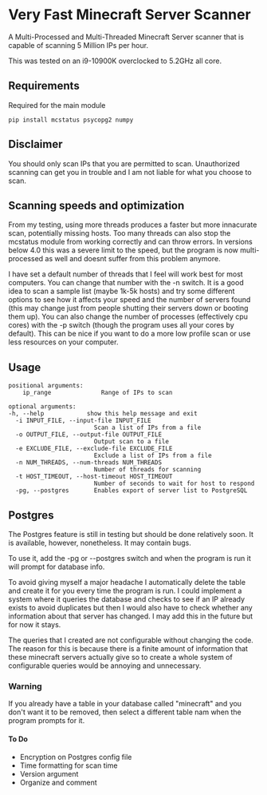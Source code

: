 # Very Fast Minecraft Server Scanner

A Multi-Processed and Multi-Threaded Minecraft Server scanner that is capable of scanning 5 Million IPs
per hour.

This was tested on an i9-10900K overclocked to 5.2GHz all core.

## Requirements

Required for the main module

```
pip install mcstatus psycopg2 numpy
```

## Disclaimer

You should only scan IPs that you are permitted to scan. Unauthorized
scanning can get you in trouble and I am not liable for what you choose
to scan.

## Scanning speeds and optimization

From my testing, using more threads produces a faster but more innacurate scan, potentially missing hosts. Too many threads can also stop the mcstatus module from working correctly and can throw errors.
In versions below 4.0 this was a severe limit to the speed, but the program is now multi-processed as well and doesnt suffer from this problem anymore.

I have set a default number of threads that I feel will work best for most computers.
You can change that number with the -n switch. It is a good idea to scan a sample list
(maybe 1k-5k hosts) and try some different options to see how it affects your speed and
the number of servers found (this may change just from people shutting their servers down
or booting them up). You can also change the number of processes (effectively cpu cores) with
the -p switch (though the program uses all your cores by default). This can be nice if you
want to do a more low profile scan or use less resources on your computer.

## Usage

```
positional arguments:
    ip_range              Range of IPs to scan

optional arguments:
-h, --help            show this help message and exit
  -i INPUT_FILE, --input-file INPUT_FILE
                        Scan a list of IPs from a file
  -o OUTPUT_FILE, --output-file OUTPUT_FILE
                        Output scan to a file
  -e EXCLUDE_FILE, --exclude-file EXCLUDE_FILE
                        Exclude a list of IPs from a file
  -n NUM_THREADS, --num-threads NUM_THREADS
                        Number of threads for scanning
  -t HOST_TIMEOUT, --host-timeout HOST_TIMEOUT
                        Number of seconds to wait for host to respond
  -pg, --postgres       Enables export of server list to PostgreSQL
```

## Postgres

The Postgres feature is still in testing but should be done relatively soon. It is available,
however, nonetheless. It may contain bugs.

To use it, add the -pg or --postgres switch and when the program is run it will prompt for
database info.

To avoid giving myself a major headache I automatically delete the table and create it for you
every time the program is run. I could implement a system where it queries the database and checks
to see if an IP already exists to avoid duplicates but then I would also have to check whether any
information about that server has changed. I may add this in the future but for now it stays.

The queries that I created are not configurable without changing the code. The reason for this
is because there is a finite amount of information that these minecraft servers actually give so
to create a whole system of configurable queries would be annoying and unnecessary.

### Warning

If you already have a table in your database called "minecraft" and you don't want it to be removed,
then select a different table nam when the program prompts for it.

#### To Do

- Encryption on Postgres config file
- Time formatting for scan time
- Version argument
- Organize and comment
